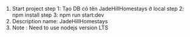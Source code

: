 1. Start project
   step 1: Tạo DB có tên JadeHillHomestays ở local
   step 2: npm install
   step 3: npm run start:dev
2. Description
    name: JadeHillHomestays
3. Note :
    Need to use nodejs version LTS
